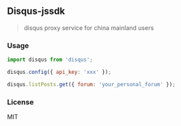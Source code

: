 ## Disqus-jssdk

> disqus proxy service for china mainland users

### Usage

```javascript
import disqus from 'disqus';

disqus.config({ api_key: 'xxx' });

disqus.listPosts.get({ forum: 'your_personal_forum' });
```

### License

MIT

